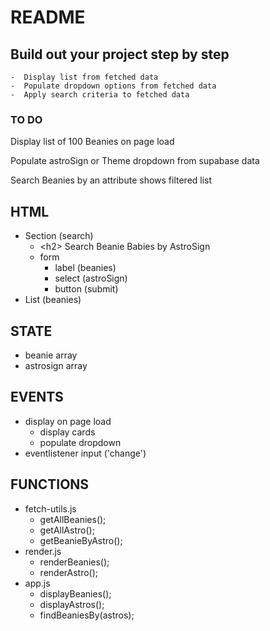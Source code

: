 # README

## Build out your project step by step

    -  Display list from fetched data
    -  Populate dropdown options from fetched data
    -  Apply search criteria to fetched data

### TO DO

Display list of 100 Beanies on page load

Populate astroSign or Theme dropdown from supabase data

Search Beanies by an attribute shows filtered list

## HTML

-   Section (search)
    -   \<h2> Search Beanie Babies by AstroSign
    -   form
        -   label (beanies)
        -   select (astroSign)
        -   button (submit)
-   List (beanies)

## STATE

-   beanie array
-   astrosign array

## EVENTS

-   display on page load
    -   display cards
    -   populate dropdown
-   eventlistener input ('change')

## FUNCTIONS

-   fetch-utils.js
    -   getAllBeanies();
    -   getAllAstro();
    -   getBeanieByAstro();
-   render.js
    -   renderBeanies();
    -   renderAstro();
-   app.js
    -   displayBeanies();
    -   displayAstros();
    -   findBeaniesBy(astros);
